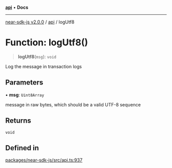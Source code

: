 [**api**](../README.md) • **Docs**

***

[near-sdk-js v2.0.0](../../packages.md) / [api](../README.md) / logUtf8

# Function: logUtf8()

> **logUtf8**(`msg`): `void`

Log the message in transaction logs

## Parameters

• **msg**: `Uint8Array`

message in raw bytes, which should be a valid UTF-8 sequence

## Returns

`void`

## Defined in

[packages/near-sdk-js/src/api.ts:937](https://github.com/dim-daskalov/near-sdk-js/blob/0bae67c8fac52fa6fac6b3698d8164f5618f8e2c/packages/near-sdk-js/src/api.ts#L937)
